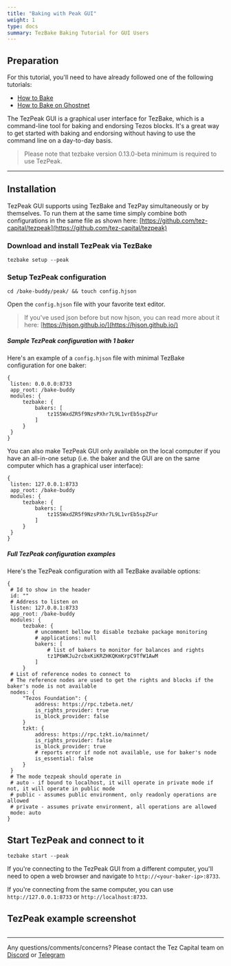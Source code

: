 ```yaml
---
title: "Baking with Peak GUI"
weight: 1
type: docs
summary: TezBake Baking Tutorial for GUI Users
---
```


## Preparation

For this tutorial, you'll need to have already followed one of the following tutorials:
* [How to Bake](/tezbake/tutorials/how-to-bake)
* [How to Bake on Ghostnet](/tezbake/tutorials/how-to-bake-ghostnet)

The TezPeak GUI is a graphical user interface for TezBake, which is a command-line tool for baking and endorsing Tezos blocks. It's a great way to get started with baking and endorsing without having to use the command line on a day-to-day basis.

> Please note that tezbake version 0.13.0-beta minimum is required to use TezPeak.

---

## Installation

TezPeak GUI supports using TezBake and TezPay simultaneously or by themselves. To run them at the same time simply combine both configurations in the same file as shown here: [https://github.com/tez-capital/tezpeak](https://github.com/tez-capital/tezpeak)

### Download and install TezPeak via TezBake

   ```
   tezbake setup --peak
   ```

### Setup TezPeak configuration

   ```
   cd /bake-buddy/peak/ && touch config.hjson
   ```

Open the `config.hjson` file with your favorite text editor.

> If you've used json before but now hjson, you can read more about it here: [https://hjson.github.io/](https://hjson.github.io/)

##### Sample TezPeak configuration with 1 baker

Here's an example of a `config.hjson` file with minimal TezBake configuration for one baker:

   ```
{
    listen: 0.0.0.0:8733
    app_root: /bake-buddy
    modules: {
        tezbake: {
            bakers: [
                tz1S5WxdZR5f9NzsPXhr7L9L1vrEb5spZFur
            ]
        }
    }
}
   ```

You can also make TezPeak GUI only available on the local computer if you have an all-in-one setup (i.e. the baker and the GUI are on the same computer which has a graphical user interface):

   ```
{
    listen: 127.0.0.1:8733
    app_root: /bake-buddy
    modules: {
        tezbake: {
            bakers: [
                tz1S5WxdZR5f9NzsPXhr7L9L1vrEb5spZFur
            ]
        }
    }
}
   ```

##### Full TezPeak configuration examples

Here's the TezPeak configuration with all TezBake available options:

   ```
{
	# Id to show in the header
    id: ""
	# Address to listen on
    listen: 127.0.0.1:8733
    app_root: /bake-buddy
    modules: {
        tezbake: {
			# uncomment bellow to disable tezbake package monitoring
            # applications: null
            bakers: [
				# list of bakers to monitor for balances and rights
                tz1P6WKJu2rcbxKiKRZHKQKmKrpC9TfW1AwM
            ]
        }
	# List of reference nodes to connect to
	# The reference nodes are used to get the rights and blocks if the baker's node is not available
    nodes: {
        "Tezos Foundation": {
            address: https://rpc.tzbeta.net/
            is_rights_provider: true
            is_block_provider: false
        }
        tzkt: {
            address: https://rpc.tzkt.io/mainnet/
            is_rights_provider: false
            is_block_provider: true
	        # reports error if node not available, use for baker's node
            is_essential: false
        }
    }
	# The mode tezpeak should operate in
	# auto - if bound to localhost, it will operate in private mode if not, it will operate in public mode
	# public - assumes public environment, only readonly operations are allowed
	# private - assumes private environment, all operations are allowed
    mode: auto
}
   ```

## Start TezPeak and connect to it

   ```
   tezbake start --peak
   ```

If you're connecting to the TezPeak GUI from a different computer, you'll need to open a web browser and navigate to `http://<your-baker-ip>:8733`. 

If you're connecting from the same computer, you can use `http://127.0.0.1:8733` or `http://localhost:8733`.

## TezPeak example screenshot

![<TezPeak example screenshot>](/tezbake/tutorial/tezpeakexample.png) 

---

Any questions/comments/concerns? Please contact the Tez Capital team on
[Discord](https://discord.gg/cVGMA4MaNM) or [Telegram](https://t.me/tezcapital) 